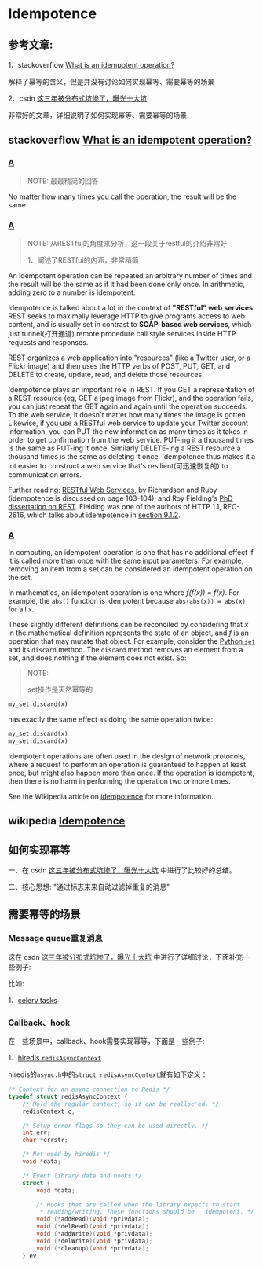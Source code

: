 # Idempotence

## 参考文章:

1、stackoverflow [What is an idempotent operation?](https://stackoverflow.com/questions/1077412/what-is-an-idempotent-operation)

解释了幂等的含义，但是并没有讨论如何实现幂等、需要幂等的场景

2、csdn [这三年被分布式坑惨了，曝光十大坑](https://blog.csdn.net/jackson0714/article/details/108775573?spm=1001.2014.3001.5501) 

非常好的文章，详细说明了如何实现幂等、需要幂等的场景



## stackoverflow [What is an idempotent operation?](https://stackoverflow.com/questions/1077412/what-is-an-idempotent-operation)



### [A](https://stackoverflow.com/a/1077420)

> NOTE: 最最精简的回答

No matter how many times you call the operation, the result will be the same.

### [A](https://stackoverflow.com/a/1077489)

> NOTE: 从RESTful的角度来分析，这一段关于restful的介绍非常好
>
> 1、阐述了RESTful的内涵，非常精简

An idempotent operation can be repeated an arbitrary number of times and the result will be the same as if it had been done only once. In arithmetic, adding zero to a number is idempotent.

Idempotence is talked about a lot in the context of **"RESTful" web services**. REST seeks to maximally leverage HTTP to give programs access to web content, and is usually set in contrast to **SOAP-based web services**, which just tunnel(打开通道) remote procedure call style services inside HTTP requests and responses.

REST organizes a web application into "resources" (like a Twitter user, or a Flickr image) and then uses the HTTP verbs of POST, PUT, GET, and DELETE to create, update, read, and delete those resources.

Idempotence plays an important role in REST. If you GET a representation of a REST resource (eg, GET a jpeg image from Flickr), and the operation fails, you can just repeat the GET again and again until the operation succeeds. To the web service, it doesn't matter how many times the image is gotten. Likewise, if you use a RESTful web service to update your Twitter account information, you can PUT the new information as many times as it takes in order to get confirmation from the web service. PUT-ing it a thousand times is the same as PUT-ing it once. Similarly DELETE-ing a REST resource a thousand times is the same as deleting it once. Idempotence thus makes it a lot easier to construct a web service that's resilient(可迅速恢复的) to communication errors.

Further reading: [RESTful Web Services](https://rads.stackoverflow.com/amzn/click/com/0596529260), by Richardson and Ruby (idempotence is discussed on page 103-104), and Roy Fielding's [PhD dissertation on REST](http://www.ics.uci.edu/~fielding/pubs/dissertation/top.htm). Fielding was one of the authors of HTTP 1.1, RFC-2616, which talks about idempotence in [section 9.1.2](http://www.w3.org/Protocols/rfc2616/rfc2616-sec9.html).



### [A](https://stackoverflow.com/a/1077421)

In computing, an idempotent operation is one that has no additional effect if it is called more than once with the same input parameters. For example, removing an item from a set can be considered an idempotent operation on the set.

In mathematics, an idempotent operation is one where *f(f(x)) = f(x)*. For example, the `abs()` function is idempotent because `abs(abs(x)) = abs(x)` for all `x`.

These slightly different definitions can be reconciled by considering that *x* in the mathematical definition represents the state of an object, and *f* is an operation that may mutate that object. For example, consider the [Python `set`](https://docs.python.org/2/library/stdtypes.html#set) and its `discard` method. The `discard` method removes an element from a set, and does nothing if the element does not exist. So:

> NOTE: 
>
> set操作是天然幂等的

```python
my_set.discard(x)
```

has exactly the same effect as doing the same operation twice:

```python
my_set.discard(x)
my_set.discard(x)
```

Idempotent operations are often used in the design of network protocols, where a request to perform an operation is guaranteed to happen at least once, but might also happen more than once. If the operation is idempotent, then there is no harm in performing the operation two or more times.

See the Wikipedia article on [idempotence](http://en.wikipedia.org/wiki/Idempotence) for more information.



## wikipedia [Idempotence](https://en.wikipedia.org/wiki/Idempotence)

## 如何实现幂等

一、在 csdn [这三年被分布式坑惨了，曝光十大坑](https://blog.csdn.net/jackson0714/article/details/108775573?spm=1001.2014.3001.5501)  中进行了比较好的总结。

二、核心思想: "通过标志来来自动过滤掉重复的消息"

## 需要幂等的场景

### Message queue重复消息

这在 csdn [这三年被分布式坑惨了，曝光十大坑](https://blog.csdn.net/jackson0714/article/details/108775573?spm=1001.2014.3001.5501) 中进行了详细讨论，下面补充一些例子: 

比如:

1、[celery tasks](http://docs.celeryproject.org/en/latest/userguide/tasks.html)

### Callback、hook

在一些场景中，callback、hook需要实现幂等，下面是一些例子: 

1、[hiredis `redisAsyncContext`](https://github.com/redis/hiredis/blob/master/async.h)

hiredis的`async.h`中的`struct redisAsyncContext`就有如下定义：
```C
/* Context for an async connection to Redis */
typedef struct redisAsyncContext {
    /* Hold the regular context, so it can be realloc'ed. */
    redisContext c;

    /* Setup error flags so they can be used directly. */
    int err;
    char *errstr;

    /* Not used by hiredis */
    void *data;

    /* Event library data and hooks */
    struct {
        void *data;

        /* Hooks that are called when the library expects to start
         * reading/writing. These functions should be 	idempotent. */
        void (*addRead)(void *privdata);
        void (*delRead)(void *privdata);
        void (*addWrite)(void *privdata);
        void (*delWrite)(void *privdata);
        void (*cleanup)(void *privdata);
    } ev;
```